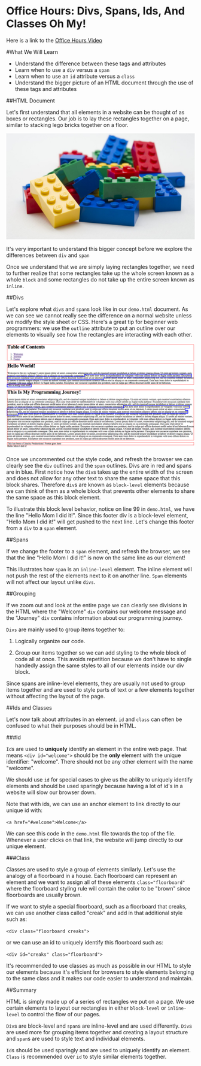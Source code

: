 Office Hours: Divs, Spans, Ids, And Classes Oh My!
==========================================

Here is a link to the [Office Hours Video][OH]

#What We Will Learn

  - Understand the difference between these tags and attributes
  - Learn when to use a `div` versus a `span`
  - Learn when to use an `id` attribute versus a `class`
  - Understand the bigger picture of an HTML document through the use of these tags and attributes

##HTML Document

Let's first understand that all elements in a website can be thought of as boxes or rectangles. Our job is to lay these rectangles together on a page, similar to stacking lego bricks together on a floor.

![image](images/legobricks.jpg)

It's very important to understand this bigger concept before we explore the differences between `div` and `span`

Once we understand that we are simply laying rectangles together, we need to further realize that some rectangles take up the whole screen known as a whole `block` and some rectangles do not take up the entire screen known as `inline`.

##Divs

Let's explore what `div`s and `span`s look like in our `demo.html` document. As we can see we cannot really see the difference on a normal website unless we modify the style sheet or CSS. Here's a great tip for beginner web programmers: we use the `outline` attribute to put an outline over our elements to visually see how the rectangles are interacting with each other.

![image](images/outline.png)

Once we uncommented out the style code, and refresh the browser we can clearly see the `div` outlines and the `span` outlines. Divs are in red and spans are in blue. First notice how the `div`s takes up the entire width of the screen and does not allow for any other text to share the same space that this block shares. Therefore `div`s are known as `block-level` elements because we can think of them as a whole block that prevents other elements to share the same space as this block element.

To illustrate this block level behavior, notice on line 99 in `demo.html`, we have the line "Hello Mom I did it!". Since this footer div is a block-level element, "Hello Mom I did it!" will get pushed to the next line. Let's change this footer from a `div` to a `span` element.

##Spans

If we change the footer to a `span` element, and refresh the browser, we see that the line "Hello Mom I did it!" is now on the same line as our element!

This illustrates how `span` is an `inline-level` element. The inline element will not push the rest of the elements next to it on another line. `Span` elements will not affect our layout unlike `divs`.

##Grouping

If we zoom out and look at the entire page we can clearly see divisions in the HTML where the "Welcome" `div` contains our welcome message and the "Journey" `div` contains information about our programming journey.

`Divs` are mainly used to group items together to:

1) Logically organize our code.

2) Group our items together so we can add styling to the whole block of code all at once. This avoids repetition because we don't have to single handedly assign the same styles to all of our elements inside our div block.

Since spans are inline-level elements, they are usually not used to group items together and are used to style parts of text or a few elements together without affecting the layout of the page.

##Ids and Classes

Let's now talk about attributes in an element. `id` and `class` can often be confused to what their purposes should be in HTML.

###Id

`Id`s are used to **uniquely** identify an element in the entire web page. That means `<div id="welcome">` should be the **only** element with the unique identifier: "welcome". There should not be any other element with the name "welcome".

We should use `id` for special cases to give us the ability to uniquely identify elements and should be used sparingly because having a lot of id's in a website will slow our browser down.

Note that with ids, we can use an anchor element to link directly to our unique id with:

`<a href="#welcome">Welcome</a>`

We can see this code in the `demo.html` file towards the top of the file. Whenever a user clicks on that link, the website will jump directly to our unique element.

###Class

Classes are used to style a group of elements similarly. Let's use the analogy of a floorboard in a house. Each floorboard can represent an element and we want to assign all of these elements `class="floorboard"` where the floorboard styling rule will contain the color to be "brown" since floorboards are usually brown.

If we want to style a special floorboard, such as a floorboard that creaks, we can use another class called "creak" and add in that additional style such as:

`<div class="floorboard creaks">`

or we can use an id to uniquely identify this floorboard such as:

`<div id="creaks" class="floorboard">`

It's recommended to use classes as much as possible in our HTML to style our elements because it's efficient for browsers to style elements belonging to the same class and it makes our code easier to understand and maintain.

##Summary

HTML is simply made up of a series of rectangles we put on a page. We use certain elements to layout our rectangles in either `block-level` or `inline-level` to control the flow of our pages.

`Div`s are block-level and `span`s are inline-level and are used differently. `Div`s are used more for grouping items together and creating a layout structure and `span`s are used to style text and individual elements.

`Id`s should be used sparingly and are used to uniquely identify an element. `Class` is recommended over `id` to style similar elements together.

[OH]: https://plus.google.com/events/cb4erijb0rfeen0c95mcutu1mfo?authkey=CM6vuqD859S5NQ
